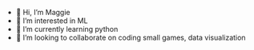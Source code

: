 - 👋 Hi, I’m Maggie
- 👀 I’m interested in ML
- 🌱 I’m currently learning python
- 💞️ I’m looking to collaborate on coding small games, data visualization

<!---
kejenyun/kejenyun is a ✨ special ✨ repository because its `README.md` (this file) appears on your GitHub profile.
You can click the Preview link to take a look at your changes.
--->
